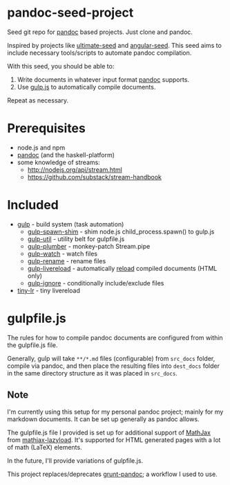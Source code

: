 pandoc-seed-project
===================

Seed git repo for [pandoc](https://github.com/jgm/pandoc) based projects. Just clone and pandoc.

Inspired by projects like [ultimate-seed](https://github.com/pilwon/ultimate-seed) and [angular-seed](https://github.com/angular/angular-seed). This seed aims to include necessary tools/scripts to automate pandoc compilation.

With this seed, you should be able to:
1. Write documents in whatever input format [pandoc](https://github.com/jgm/pandoc) supports.
2. Use [gulp.js](https://github.com/gulpjs/gulp) to automatically compile documents.

Repeat as necessary.

Prerequisites
=============

* node.js and npm
* [pandoc](https://github.com/jgm/pandoc) (and the haskell-platform)
* some knowledge of streams:
    * http://nodejs.org/api/stream.html
    * https://github.com/substack/stream-handbook

Included
========

* [gulp](http://gulpjs.com/) - build system (task automation)
    * [gulp-spawn-shim](https://github.com/Dashed/gulp-spawn-shim) - shim node.js child_process.spawn() to gulp.js
    * [gulp-util](https://github.com/gulpjs/gulp-util) - utility belt for gulpfile.js
    * [gulp-plumber](https://github.com/floatdrop/gulp-plumber) - monkey-patch Stream.pipe
    * [gulp-watch](https://github.com/floatdrop/gulp-watch) - watch files
    * [gulp-rename](https://github.com/hparra/gulp-rename) - rename files
    * [gulp-livereload](https://github.com/vohof/gulp-livereload) - automatically [reload](http://livereload.com/) compiled documents (HTML only)
    * [gulp-ignore](https://github.com/robrich/gulp-ignore) - conditionally include/exclude files
* [tiny-lr](https://github.com/mklabs/tiny-lr) - tiny livereload

gulpfile.js
===========

The rules for how to compile pandoc documents are configured from within the gulpfile.js file.

Generally, gulp will take `**/*.md` files (configurable) from `src_docs` folder, compile via pandoc, and then place the resulting files into `dest_docs` folder in the same directory structure as it was placed in `src_docs`.

## Note

I'm currently using this setup for my personal pandoc project; mainly for my markdown documents. It can be set up generally as pandoc allows.

The gulpfile.js file I provided is set up for additional support of [MathJax](http://mathjax.org/) from [mathjax-lazyload](https://github.com/Dashed/mathjax-lazyload). It's supported for HTML generated pages with a lot of math (LaTeX) elements.

In the future, I'll provide variations of gulpfile.js.


This project replaces/deprecates [grunt-pandoc](https://github.com/Dashed/grunt-pandoc); a workflow I used to use.
